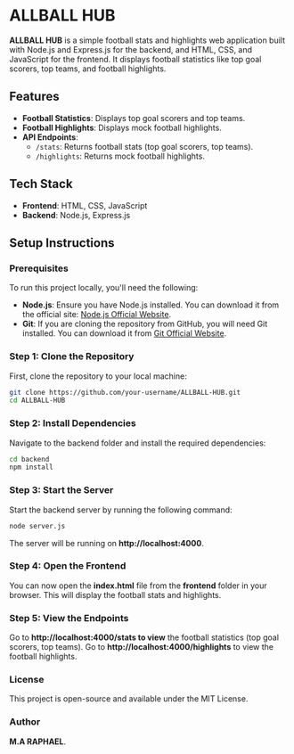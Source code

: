 # ALLBALL HUB

**ALLBALL HUB** is a simple football stats and highlights web application built with Node.js and Express.js for the backend, and HTML, CSS, and JavaScript for the frontend. It displays football statistics like top goal scorers, top teams, and football highlights.

## Features
- **Football Statistics**: Displays top goal scorers and top teams.
- **Football Highlights**: Displays mock football highlights.
- **API Endpoints**:
  - `/stats`: Returns football stats (top goal scorers, top teams).
  - `/highlights`: Returns mock football highlights.

## Tech Stack
- **Frontend**: HTML, CSS, JavaScript
- **Backend**: Node.js, Express.js

## Setup Instructions

### Prerequisites
To run this project locally, you'll need the following:
- **Node.js**: Ensure you have Node.js installed. You can download it from the official site: [Node.js Official Website](https://nodejs.org/).
- **Git**: If you are cloning the repository from GitHub, you will need Git installed. You can download it from [Git Official Website](https://git-scm.com/).

### Step 1: Clone the Repository
First, clone the repository to your local machine:
```bash
git clone https://github.com/your-username/ALLBALL-HUB.git
cd ALLBALL-HUB
```

### Step 2: Install Dependencies
Navigate to the backend folder and install the required dependencies:
```bash
cd backend
npm install
```

### Step 3: Start the Server
Start the backend server by running the following command:
```bash
node server.js
```
The server will be running on **http://localhost:4000**.

### Step 4: Open the Frontend
You can now open the **index.html** file from the **frontend** folder in your browser. This will display the football stats and highlights.

### Step 5: View the Endpoints
Go to **http://localhost:4000/stats to view** the football statistics (top goal scorers, top teams).
Go to **http://localhost:4000/highlights** to view the football highlights.

### License
This project is open-source and available under the MIT License.

### Author
**M.A RAPHAEL**.
